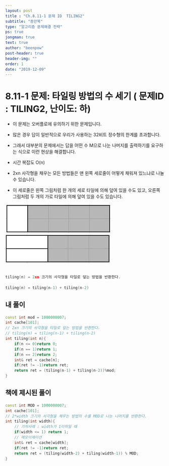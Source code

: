```yaml
---
layout: post
title : "Ch.8.11-1 문제 ID  TILING2"
subtitle: "종만북"
type: "알고리즘 문제해결 전략"
ps: true
jongman: true
text: true
author: "beenpow"
post-header: true
header-img: ""
order: 1
date: "2019-12-09"
---
```


# 8.11-1 문제: 타일링 방법의 수 세기 ( 문제ID : TILING2, 난이도: 하)
[algo]: <https://algospot.com/judge/problem/read/TILING2>

- 이 문제는 오버플로에 유의하기 위한 문제입니다.
- 많은 경우 답이 일반적으로 우리가 사용하는 32비트 정수형의 한계를 초과합니다.
- 그래서 대부분의 문제에서는 답을 어떤 수 M으로 나눈 나머지를 출력하기를 요구하는 식으로 이런 현상을
  해결합니다.

- 시간 복잡도 O(n)
- 2xn 사각형을 채우는 모든 방법들은 맨 왼쪽 세로줄이 어떻게 채워져 있느냐로 나눌 수 있습니다.
- 이 세로줄은 왼쪽 그림처럼 한 개의 세로 타일에 의해 덮여 있을 수도 있고, 오른쪽 그림처럼 두 개의
  가로 타일에 의해 덮여 있을 수도 있습니다.

![img1](/img/2019-12-09-Jongman-ch8-11-1-1.png) ![img2](/img/2019-12-09-Jongman-ch8-11-1-2.png)
```cpp

tiling(n) = 2xn 크기의 사각형을 타일로 덮는 방법을 반환한다.

tiling(n) = tiling(n-1) + tiling(n-2)

```

## 내 풀이

```cpp
const int mod = 1000000007;
int cache[101];
// 2xn 크기의 사각형을 타일로 덮는 방법을 반환한다.
// tiling(n) = tiling(n-1) + tiling(n-2)
int tiling(int n){
    if(n <= 0)return 0;
    if(n == 1)return 1;
    if(n == 2)return 2;
    int& ret = cache[n];
    if(ret != -1)return ret;
    return ret = (tiling(n-1) + tiling(n-2))%mod;
}
```

## 책에 제시된 풀이

```cpp
const int MOD = 1000000007;
int cache[101];
// 2*width 크기의 사각형을 채우는 방법의 수를 MOD로 나눈 나머지를 반환한다.
int tiling(int width){
    // 기저사례 : width가 1이하일 때
    if(width <= 1) return 1;
    // 메모이제이션
    int& ret = cache[width];
    if(ret != -1)return ret;
    return ret = (tiling(width-2) + tiling(width-1)) % MOD;
}
```
